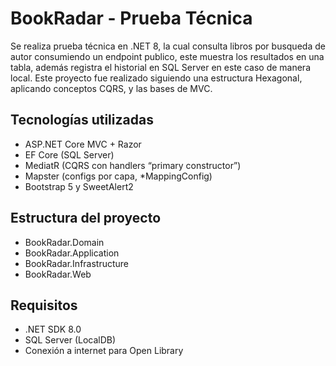# BookRadar - Prueba Técnica

Se realiza prueba técnica en .NET 8, la cual consulta libros por busqueda de autor consumiendo un endpoint publico, este muestra los resultados en una tabla, además registra el historial en SQL Server en este caso de manera local. Este proyecto fue realizado siguiendo una estructura Hexagonal, aplicando conceptos CQRS, y las bases de MVC.

## Tecnologías utilizadas
* ASP.NET Core MVC + Razor
* EF Core (SQL Server)
* MediatR (CQRS con handlers “primary constructor”)
* Mapster (configs por capa, *MappingConfig)
* Bootstrap 5 y SweetAlert2

## Estructura del proyecto
* BookRadar.Domain
* BookRadar.Application
* BookRadar.Infrastructure
* BookRadar.Web

## Requisitos
* .NET SDK 8.0
* SQL Server (LocalDB)
* Conexión a internet para Open Library
